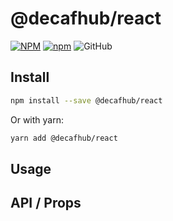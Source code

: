 # @decafhub/react

[![NPM](https://img.shields.io/npm/v/@decafhub/react.svg)](https://www.npmjs.com/package/@decafhub/react)
[![npm](https://img.shields.io/npm/dm/@decafhub/react.svg)](https://www.npmjs.com/package/@decafhub/react)
![GitHub](https://img.shields.io/github/license/teloscube/decaf-client-commons-react)

## Install

```bash
npm install --save @decafhub/react
```

Or with yarn:

```bash
yarn add @decafhub/react
```

## Usage

## API / Props

